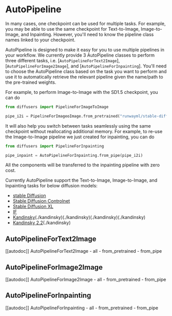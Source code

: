 <!--Copyright 2023 The HuggingFace Team. All rights reserved.

Licensed under the Apache License, Version 2.0 (the "License"); you may not use this file except in compliance with
the License. You may obtain a copy of the License at

http://www.apache.org/licenses/LICENSE-2.0

Unless required by applicable law or agreed to in writing, software distributed under the License is distributed on
an "AS IS" BASIS, WITHOUT WARRANTIES OR CONDITIONS OF ANY KIND, either express or implied. See the License for the
specific language governing permissions and limitations under the License.
-->

# AutoPipeline

In many cases, one checkpoint can be used for multiple tasks. For example, you may be able to use the same checkpoint for Text-to-Image, Image-to-Image, and Inpainting. However, you'll need to know the pipeline class names linked to your checkpoint. 

AutoPipeline is designed to make it easy for you to use multiple pipelines in your workflow. We currently provide 3 AutoPipeline classes to perform three different tasks, i.e. [`AutoPipelineForText2Image`], [`AutoPipelineForImage2Image`], and [`AutoPipelineForInpainting`]. You'll need to choose the AutoPipeline class based on the task you want to perform and use it to automatically retrieve the relevant pipeline given the name/path to the pre-trained weights. 

For example, to perform Image-to-Image with the SD1.5 checkpoint, you can do

```python
from diffusers import PipelineForImageToImage

pipe_i2i = PipelineForImageoImage.from_pretrained("runwayml/stable-diffusion-v1-5")
```

It will also help you switch between tasks seamlessly using the same checkpoint without reallocating additional memory. For example, to re-use the Image-to-Image pipeline we just created for inpainting, you can do 

```python
from diffusers import PipelineForInpainting

pipe_inpaint = AutoPipelineForInpainting.from_pipe(pipe_i2i)
```
All the components will be transferred to the inpainting pipeline with zero cost.


Currently AutoPipeline support the Text-to-Image, Image-to-Image, and Inpainting tasks for below diffusion models:
- [stable Diffusion](./stable_diffusion)
- [Stable Diffusion Controlnet](./api/pipelines/controlnet)
- [Stable Diffusion XL](./stable_diffusion/stable_diffusion_xl)
- [IF](./if) 
- [Kandinsky](./kandinsky)(./kandinsky)(./kandinsky)(./kandinsky)(./kandinsky)
- [Kandinsky 2.2]()(./kandinsky)


## AutoPipelineForText2Image

[[autodoc]] AutoPipelineForText2Image
	- all
	- from_pretrained
	- from_pipe


## AutoPipelineForImage2Image

[[autodoc]] AutoPipelineForImage2Image
	- all
	- from_pretrained
	- from_pipe

## AutoPipelineForInpainting

[[autodoc]] AutoPipelineForInpainting
	- all
	- from_pretrained
	- from_pipe



